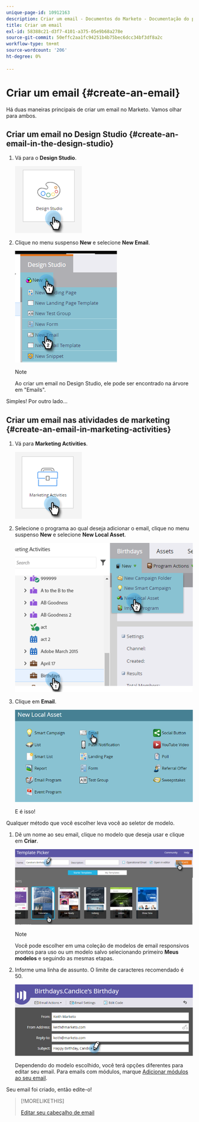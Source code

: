 ```yaml
---
unique-page-id: 10912163
description: Criar um email - Documentos do Marketo - Documentação do produto
title: Criar um email
exl-id: 58388c21-d3f7-4101-a375-05e9b68a278e
source-git-commit: 50effc2aa1fc94251b4b75bec6dcc34bf3df8a2c
workflow-type: tm+mt
source-wordcount: '206'
ht-degree: 0%

---
```


# Criar um email {#create-an-email}

Há duas maneiras principais de criar um email no Marketo. Vamos olhar para ambos.

## Criar um email no Design Studio {#create-an-email-in-the-design-studio}

1. Vá para o **Design Studio**.

   ![](assets/create-an-email-1.png)

1. Clique no menu suspenso **New** e selecione **New Email**.

   ![](assets/create-an-email-2.png)

   >[!NOTE]
   >
   >Ao criar um email no Design Studio, ele pode ser encontrado na árvore em &quot;Emails&quot;.

Simples! Por outro lado...

## Criar um email nas atividades de marketing {#create-an-email-in-marketing-activities}

1. Vá para **Marketing Activities**.

   ![](assets/create-an-email-3.png)

1. Selecione o programa ao qual deseja adicionar o email, clique no menu suspenso **New** e selecione **New Local Asset**.

   ![](assets/create-an-email-4.png)

1. Clique em **Email**.

   ![](assets/create-an-email-5.png)

   E é isso!

Qualquer método que você escolher leva você ao seletor de modelo.

1. Dê um nome ao seu email, clique no modelo que deseja usar e clique em **Criar**.

   ![](assets/create-an-email-6.png)

   >[!NOTE]
   >
   >Você pode escolher em uma coleção de modelos de email responsivos prontos para uso ou um modelo salvo selecionando primeiro **Meus modelos** e seguindo as mesmas etapas.

1. Informe uma linha de assunto. O limite de caracteres recomendado é 50.

   ![](assets/create-an-email-7.png)

   Dependendo do modelo escolhido, você terá opções diferentes para editar seu email. Para emails com módulos, marque [Adicionar módulos ao seu email](/help/marketo/product-docs/email-marketing/general/email-editor-2/add-modules-to-your-email.md).

Seu email foi criado, então edite-o!

>[!MORELIKETHIS]
>
>[Editar seu cabeçalho de email](/help/marketo/product-docs/email-marketing/general/creating-an-email/edit-your-email-header.md)
